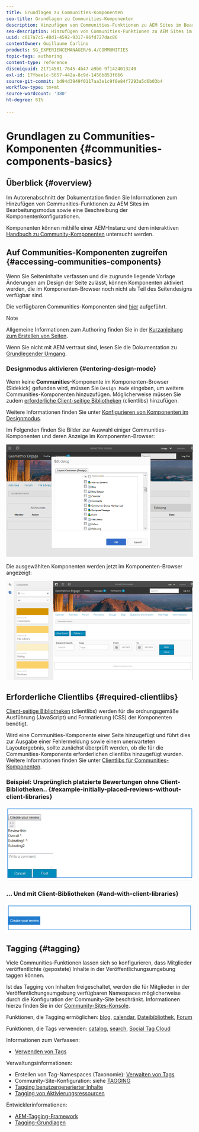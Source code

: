 ```yaml
---
title: Grundlagen zu Communities-Komponenten
seo-title: Grundlagen zu Communities-Komponenten
description: Hinzufügen von Communities-Funktionen zu AEM Sites im Bearbeitungsmodus und Konfigurieren von Komponenten
seo-description: Hinzufügen von Communities-Funktionen zu AEM Sites im Bearbeitungsmodus und Konfigurieren von Komponenten
uuid: c017a7c5-40d1-4592-9317-96fd727dac86
contentOwner: Guillaume Carlino
products: SG_EXPERIENCEMANAGER/6.4/COMMUNITIES
topic-tags: authoring
content-type: reference
discoiquuid: 21714581-7645-4b47-a9b0-9f1424013240
exl-id: 17fbee1c-5657-442a-8c9d-1456b853f666
source-git-commit: bd94d3949f0117aa3e1c9f0e84f7293a5d6b03b4
workflow-type: tm+mt
source-wordcount: '380'
ht-degree: 61%

---
```


# Grundlagen zu Communities-Komponenten {#communities-components-basics}

## Überblick {#overview}

Im Autorenabschnitt der Dokumentation finden Sie Informationen zum Hinzufügen von Communities-Funktionen zu AEM Sites im Bearbeitungsmodus sowie eine Beschreibung der Komponentenkonfigurationen.

Komponenten können mithilfe einer AEM-Instanz und dem interaktiven [Handbuch zu Community-Komponenten](components-guide.md) untersucht werden.

## Auf Communities-Komponenten zugreifen {#accessing-communities-components}

Wenn Sie Seiteninhalte verfassen und die zugrunde liegende Vorlage Änderungen am Design der Seite zulässt, können Komponenten aktiviert werden, die im Komponenten-Browser noch nicht als Teil des Seitendesigns verfügbar sind.

Die verfügbaren Communities-Komponenten sind [hier](author-communities.md#available-communities-components) aufgeführt.

>[!NOTE]
>
>Allgemeine Informationen zum Authoring finden Sie in der [Kurzanleitung zum Erstellen von Seiten](../../help/sites-authoring/qg-page-authoring.md).
>
>Wenn Sie nicht mit AEM vertraut sind, lesen Sie die Dokumentation zu [Grundlegender Umgang](../../help/sites-authoring/basic-handling.md).

### Designmodus aktivieren {#entering-design-mode}

Wenn keine **Communities**-Komponente im Komponenten-Browser (Sidekick) gefunden wird, müssen Sie `Design Mode` eingeben, um weitere Communities-Komponenten hinzuzufügen. Möglicherweise müssen Sie zudem [erforderliche Client-seitige Bibliotheken](#required-clientlibs) (clientlibs) hinzufügen.

Weitere Informationen finden Sie unter [Konfigurieren von Komponenten im Designmodus](../../help/sites-authoring/default-components-designmode.md).

Im Folgenden finden Sie Bilder zur Auswahl einiger Communities-Komponenten und deren Anzeige im Komponenten-Browser:

![chlimage_1-424](assets/chlimage_1-424.png)

Die ausgewählten Komponenten werden jetzt im Komponenten-Browser angezeigt:

![chlimage_1-425](assets/chlimage_1-425.png)

## Erforderliche Clientlibs {#required-clientlibs}

[Client-seitige Bibliotheken](../../help/sites-developing/clientlibs.md) (clientlibs) werden für die ordnungsgemäße Ausführung (JavaScript) und Formatierung (CSS) der Komponenten benötigt.

Wird eine Communities-Komponente einer Seite hinzugefügt und führt dies zur Ausgabe einer Fehlermeldung sowie einem unerwarteten Layoutergebnis, sollte zunächst überprüft werden, ob die für die Communities-Komponente erforderlichen clientlibs hinzugefügt wurden. Weitere Informationen finden Sie unter [Clientlibs für Communities-Komponenten](clientlibs.md).

### Beispiel: Ursprünglich platzierte Bewertungen ohne Client-Bibliotheken.. {#example-initially-placed-reviews-without-client-libraries}

![chlimage_1-426](assets/chlimage_1-426.png)

### ... Und mit Client-Bibliotheken {#and-with-client-libraries}

![chlimage_1-427](assets/chlimage_1-427.png)

## Tagging {#tagging}

Viele Communities-Funktionen lassen sich so konfigurieren, dass Mitglieder veröffentlichte (gepostete) Inhalte in der Veröffentlichungsumgebung taggen können.

Ist das Tagging von Inhalten freigeschaltet, werden die für Mitglieder in der Veröffentlichungsumgebung verfügbaren Namespaces möglicherweise durch die Konfiguration der Community-Site beschränkt. Informationen hierzu finden Sie in der [Community-Sites-Konsole](sites-console.md#tagging).

Funktionen, die Tagging ermöglichen: [blog](blog-feature.md), [calendar](calendar.md), [Dateibibliothek](file-library.md), [Forum](forum.md)

Funktionen, die Tags verwenden: [catalog](catalog.md), [search](search.md), [Social Tag Cloud](tagcloud.md)

Informationen zum Verfassen:

* [Verwenden von Tags](../../help/sites-authoring/tags.md)

Verwaltungsinformationen:

* Erstellen von Tag-Namespaces (Taxonomie): [Verwalten von Tags](../../help/sites-administering/tags.md)
* Community-Site-Konfiguration: siehe [TAGGING](sites-console.md#tagging)
* [Tagging benutzergenerierter Inhalte](../../help/sites-authoring/tags.md)
* [Tagging von Aktivierungsressourcen](tag-resources.md)

Entwicklerinformationen:

* [AEM-Tagging-Framework](../../help/sites-developing/framework.md)
* [Tagging-Grundlagen](tag.md)
